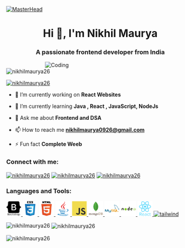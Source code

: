 [![MasterHead](https://media.licdn.com/dms/image/C4E16AQFax8K5pFcqUw/profile-displaybackgroundimage-shrink_350_1400/0/1632265093435?e=1685577600&v=beta&t=bsxcpzxnVeLXd0D1MpJPKiKKAOK4S-ehM2zQZmaGstM)](https://nikhilmaurya26.io)

<h1 align="center">Hi 👋, I'm Nikhil Maurya</h1>
<h3 align="center">A passionate frontend developer from India</h3>
<img align="right" alt="Coding" width="400" src="https://cdn.dribbble.com/users/1162077/screenshots/3848914/programmer.gif">
<p align="left"> <img src="https://komarev.com/ghpvc/?username=nikhilmaurya26&label=Profile%20views&color=0e75b6&style=flat" alt="nikhilmaurya26" /> </p>

<p align="left"> <a href="https://twitter.com/nikhilmaurya26" target="blank"><img src="https://img.shields.io/twitter/follow/nikhilmaurya26?logo=twitter&style=for-the-badge" alt="nikhilmaurya26" /></a> </p>

- 🔭 I’m currently working on **React Websites**

- 🌱 I’m currently learning **Java , React , JavaScript, NodeJs**

- 💬 Ask me about **Frontend and DSA**

- 📫 How to reach me **nikhilmaurya0926@gmail.com**

- ⚡ Fun fact **Complete Weeb**

<h3 align="left">Connect with me:</h3>
<p align="left">
<a href="https://twitter.com/nikhilmaurya26" target="blank"><img align="center" src="https://raw.githubusercontent.com/rahuldkjain/github-profile-readme-generator/master/src/images/icons/Social/twitter.svg" alt="nikhilmaurya26" height="30" width="40" /></a>
<a href="https://linkedin.com/in/nikhilmaurya26" target="blank"><img align="center" src="https://raw.githubusercontent.com/rahuldkjain/github-profile-readme-generator/master/src/images/icons/Social/linked-in-alt.svg" alt="nikhilmaurya26" height="30" width="40" /></a>
<a href="https://www.leetcode.com/nikhilmaurya26" target="blank"><img align="center" src="https://raw.githubusercontent.com/rahuldkjain/github-profile-readme-generator/master/src/images/icons/Social/leet-code.svg" alt="nikhilmaurya26" height="30" width="40" /></a>
</p>

<h3 align="left">Languages and Tools:</h3>
<p align="left"> <a href="https://getbootstrap.com" target="_blank" rel="noreferrer"> <img src="https://raw.githubusercontent.com/devicons/devicon/master/icons/bootstrap/bootstrap-plain-wordmark.svg" alt="bootstrap" width="40" height="40"/> </a> <a href="https://www.w3schools.com/css/" target="_blank" rel="noreferrer"> <img src="https://raw.githubusercontent.com/devicons/devicon/master/icons/css3/css3-original-wordmark.svg" alt="css3" width="40" height="40"/> </a> <a href="https://www.w3.org/html/" target="_blank" rel="noreferrer"> <img src="https://raw.githubusercontent.com/devicons/devicon/master/icons/html5/html5-original-wordmark.svg" alt="html5" width="40" height="40"/> </a> <a href="https://www.java.com" target="_blank" rel="noreferrer"> <img src="https://raw.githubusercontent.com/devicons/devicon/master/icons/java/java-original.svg" alt="java" width="40" height="40"/> </a> <a href="https://developer.mozilla.org/en-US/docs/Web/JavaScript" target="_blank" rel="noreferrer"> <img src="https://raw.githubusercontent.com/devicons/devicon/master/icons/javascript/javascript-original.svg" alt="javascript" width="40" height="40"/> </a> <a href="https://www.mongodb.com/" target="_blank" rel="noreferrer"> <img src="https://raw.githubusercontent.com/devicons/devicon/master/icons/mongodb/mongodb-original-wordmark.svg" alt="mongodb" width="40" height="40"/> </a> <a href="https://www.mysql.com/" target="_blank" rel="noreferrer"> <img src="https://raw.githubusercontent.com/devicons/devicon/master/icons/mysql/mysql-original-wordmark.svg" alt="mysql" width="40" height="40"/> </a> <a href="https://nodejs.org" target="_blank" rel="noreferrer"> <img src="https://raw.githubusercontent.com/devicons/devicon/master/icons/nodejs/nodejs-original-wordmark.svg" alt="nodejs" width="40" height="40"/> </a> <a href="https://reactjs.org/" target="_blank" rel="noreferrer"> <img src="https://raw.githubusercontent.com/devicons/devicon/master/icons/react/react-original-wordmark.svg" alt="react" width="40" height="40"/> </a> <a href="https://tailwindcss.com/" target="_blank" rel="noreferrer"> <img src="https://www.vectorlogo.zone/logos/tailwindcss/tailwindcss-icon.svg" alt="tailwind" width="40" height="40"/> </a> </p>

<p><img align="left" src="https://github-readme-stats.vercel.app/api/top-langs?username=nikhilmaurya26&show_icons=true&locale=en&layout=compact" alt="nikhilmaurya26" /></p>

<p>&nbsp;<img align="center" src="https://github-readme-stats.vercel.app/api?username=nikhilmaurya26&show_icons=true&locale=en" alt="nikhilmaurya26" /></p>

<p><img align="center" src="https://github-readme-streak-stats.herokuapp.com/?user=nikhilmaurya26&" alt="nikhilmaurya26" /></p>
